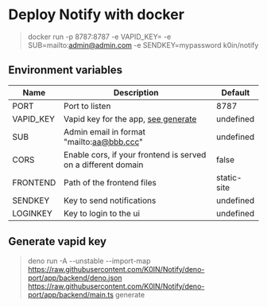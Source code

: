 # Deploy Notify with docker

> docker run -p 8787:8787 -e VAPID_KEY=<vapidkey> -e SUB=mailto:admin@admin.com -e SENDKEY=mypassword k0in/notify

## Environment variables

| Name | Description | Default |
| --- | --- | --- |
| PORT | Port to listen | 8787 |
| VAPID_KEY | Vapid key for the app, [see generate](#generate-vapid-key) | undefined |
| SUB | Admin email in format "mailto:aa@bbb.ccc" | undefined |
| CORS | Enable cors, if your frontend is served on a different domain | false |
| FRONTEND | Path of the frontend files | static-site |
| SENDKEY | Key to send notifications | undefined |
| LOGINKEY | Key to login to the ui | undefined |

## Generate vapid key

> deno run -A --unstable --import-map https://raw.githubusercontent.com/K0IN/Notify/deno-port/app/backend/deno.json https://raw.githubusercontent.com/K0IN/Notify/deno-port/app/backend/main.ts generate
